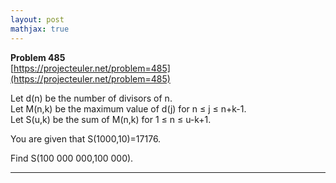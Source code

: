 ```yaml
---
layout: post
mathjax: true
---
```

**Problem 485**  
[https://projecteuler.net/problem=485](https://projecteuler.net/problem=485)

<p>
Let d(n) be the number of divisors of n.<br />
Let M(n,k) be the maximum value of d(j) for n ≤ j ≤ n+k-1.<br />
Let S(u,k) be the sum of M(n,k) for 1 ≤ n ≤ u-k+1.
</p>
<p>
You are given that S(1000,10)=17176.
</p>
<p>
Find S(100 000 000,100 000).
</p>



---

